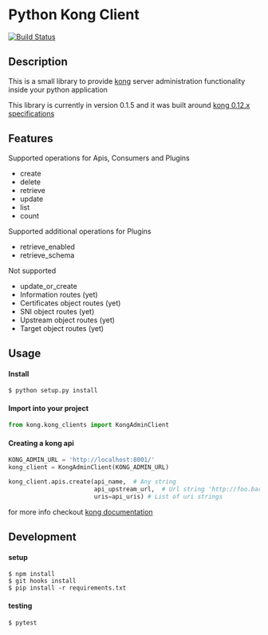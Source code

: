 # Python Kong Client
[![Build Status](https://travis-ci.org/devartis/python-kong-client.svg?branch=master)](https://travis-ci.org/devartis/python-kong-client) 

## Description
This is a small library to provide [kong](http://getkong.org/) server administration functionality inside your python application

This library is currently in version 0.1.5 and it was built around [kong 0.12.x specifications](https://getkong.org/docs/0.12.x/admin-api/)

## Features
Supported operations for Apis, Consumers and Plugins
- create
- delete
- retrieve
- update
- list
- count

Supported additional operations for Plugins
- retrieve_enabled
- retrieve_schema

Not supported
- update_or_create
- Information routes (yet)
- Certificates object routes (yet)
- SNI object routes (yet)
- Upstream object routes (yet)
- Target object routes (yet)

## Usage
#### Install
    $ python setup.py install
    
#### Import into your project
```python
from kong.kong_clients import KongAdminClient
```
#### Creating a kong api
```python
KONG_ADMIN_URL = 'http://localhost:8001/'
kong_client = KongAdminClient(KONG_ADMIN_URL)

kong_client.apis.create(api_name,  # Any string
                        api_upstream_url,  # Url string 'http://foo.bar/something"
                        uris=api_uris) # List of uri strings
```
for more info checkout [kong documentation](https://getkong.org/docs/0.12.x/admin-api/)

## Development
#### setup
    $ npm install
    $ git hooks install
    $ pip install -r requirements.txt
    
#### testing
    $ pytest
